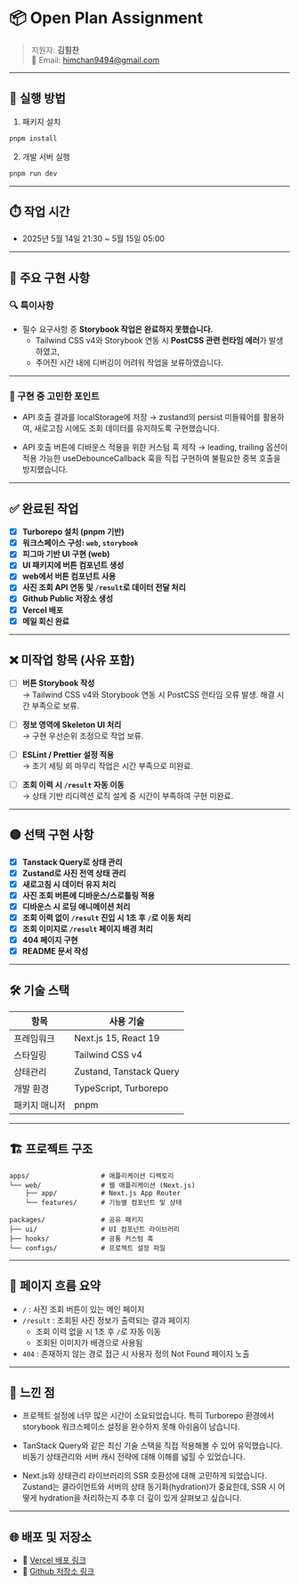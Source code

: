 # 📦 Open Plan Assignment

> 지원자: **김힘찬**  
> 📧 Email: [himchan9494@gmail.com](mailto:himchan9494@gmail.com)

---

## 🚦 실행 방법

1. 패키지 설치

```bash
pnpm install
```

2. 개발 서버 실행

```bash
pnpm run dev
```

---

## ⏱️ 작업 시간

- 2025년 5월 14일 21:30 ~ 5월 15일 05:00

---

## 🚀 주요 구현 사항

### 🔍 특이사항

- 필수 요구사항 중 **Storybook 작업은 완료하지 못했습니다.**
  - Tailwind CSS v4와 Storybook 연동 시 **PostCSS 관련 런타임 에러**가 발생하였고,
  - 주어진 시간 내에 디버깅이 어려워 작업을 보류하였습니다.

---

### 🧠 구현 중 고민한 포인트

- API 호출 결과를 localStorage에 저장
  → zustand의 persist 미들웨어를 활용하여, 새로고침 시에도 조회 데이터를 유지하도록 구현했습니다.

- API 호출 버튼에 디바운스 적용을 위한 커스텀 훅 제작
  → leading, trailing 옵션이 적용 가능한 useDebounceCallback 훅을 직접 구현하여 불필요한 중복 호출을 방지했습니다.

---

## ✅ 완료된 작업

- [x] **Turborepo 설치 (pnpm 기반)**
- [x] **워크스페이스 구성: `web`, `storybook`**
- [x] **피그마 기반 UI 구현 (web)**
- [x] **UI 패키지에 버튼 컴포넌트 생성**
- [x] **web에서 버튼 컴포넌트 사용**
- [x] **사진 조회 API 연동 및 `/result`로 데이터 전달 처리**
- [x] **Github Public 저장소 생성**
- [x] **Vercel 배포**
- [x] **메일 회신 완료**

---

## ❌ 미작업 항목 (사유 포함)

- [ ] **버튼 Storybook 작성**  
       → Tailwind CSS v4와 Storybook 연동 시 PostCSS 런타임 오류 발생. 해결 시간 부족으로 보류.

- [ ] **정보 영역에 Skeleton UI 처리**  
       → 구현 우선순위 조정으로 작업 보류.

- [ ] **ESLint / Prettier 설정 적용**  
       → 초기 세팅 외 마무리 작업은 시간 부족으로 미완료.

- [ ] **조회 이력 시 `/result` 자동 이동**  
       → 상태 기반 리디렉션 로직 설계 중 시간이 부족하여 구현 미완료.

---

## 🟡 선택 구현 사항

- [x] **Tanstack Query로 상태 관리**
- [x] **Zustand로 사진 전역 상태 관리**
- [x] **새로고침 시 데이터 유지 처리**
- [x] **사진 조회 버튼에 디바운스/스로틀링 적용**
- [x] **디바운스 시 로딩 애니메이션 처리**
- [x] **조회 이력 없이 `/result` 진입 시 1초 후 `/`로 이동 처리**
- [x] **조회 이미지로 `/result` 페이지 배경 처리**
- [x] **404 페이지 구현**
- [x] **README 문서 작성**

---

## 🛠️ 기술 스택

| 항목          | 사용 기술               |
| ------------- | ----------------------- |
| 프레임워크    | Next.js 15, React 19    |
| 스타일링      | Tailwind CSS v4         |
| 상태관리      | Zustand, Tanstack Query |
| 개발 환경     | TypeScript, Turborepo   |
| 패키지 매니저 | pnpm                    |

---

## 🏗️ 프로젝트 구조

```
apps/                  # 애플리케이션 디렉토리
└── web/               # 웹 애플리케이션 (Next.js)
    ├── app/           # Next.js App Router
    └── features/      # 기능별 컴포넌트 및 상태

packages/              # 공유 패키지
├── ui/                # UI 컴포넌트 라이브러리
├── hooks/             # 공통 커스텀 훅
└── configs/           # 프로젝트 설정 파일
```

---

## 🔄 페이지 흐름 요약

- `/` : 사진 조회 버튼이 있는 메인 페이지
- `/result` : 조회된 사진 정보가 출력되는 결과 페이지
  - 조회 이력 없을 시 1초 후 `/`로 자동 이동
  - 조회된 이미지가 배경으로 사용됨
- `404` : 존재하지 않는 경로 접근 시 사용자 정의 Not Found 페이지 노출

---

## 💭 느낀 점

- 프로젝트 설정에 너무 많은 시간이 소요되었습니다.
  특히 Turborepo 환경에서 storybook 워크스페이스 설정을 완수하지 못해 아쉬움이 남습니다.

- TanStack Query와 같은 최신 기술 스택을 직접 적용해볼 수 있어 유익했습니다.
  비동기 상태관리와 서버 캐시 전략에 대해 이해를 넓힐 수 있었습니다.

- Next.js와 상태관리 라이브러리의 SSR 호환성에 대해 고민하게 되었습니다.
  Zustand는 클라이언트와 서버의 상태 동기화(hydration)가 중요한데,
  SSR 시 어떻게 hydration을 처리하는지 추후 더 깊이 있게 살펴보고 싶습니다.

---

## 🌐 배포 및 저장소

- 🔗 [Vercel 배포 링크](https://open-plan-assignment-web.vercel.app/)
- 📂 [Github 저장소 링크](https://github.com/himchan94/open-plan-assignment)
